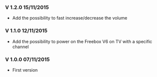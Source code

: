 ### V 1.2.0 15/11/2015
 - Add the possibility to fast increase/decrease the volume

### V 1.1.0 12/11/2015
 - Add the possibility to power on the Freebox V6 on TV with a specific channel

### V 1.0.0 07/11/2015
 - First version